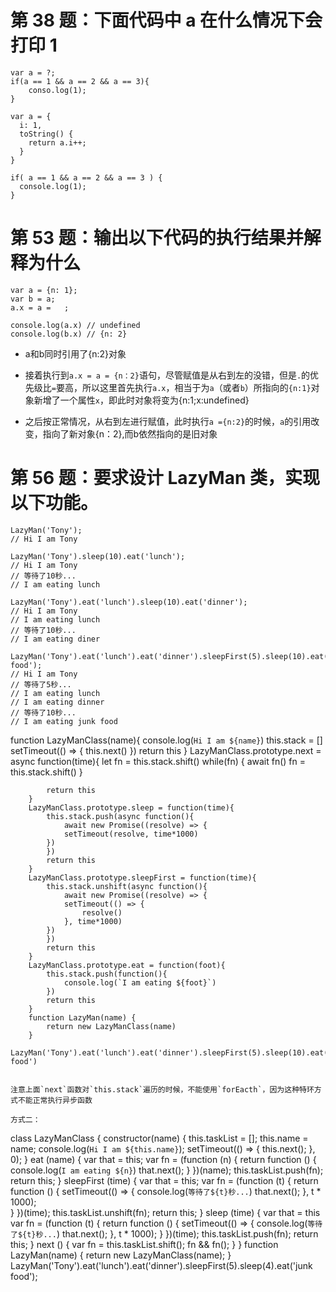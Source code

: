 # 第 38 题：下面代码中 a 在什么情况下会打印 1

```
var a = ?;
if(a == 1 && a == 2 && a == 3){
 	conso.log(1);
}
```

```
var a = {
  i: 1,
  toString() {
    return a.i++;
  }
}

if( a == 1 && a == 2 && a == 3 ) {
  console.log(1);
}
```

# 第 53 题：输出以下代码的执行结果并解释为什么

```
var a = {n: 1};
var b = a;
a.x = a =   ;

console.log(a.x) // undefined
console.log(b.x) // {n: 2}
```

- a和b同时引用了{n:2}对象

- 接着执行到`a.x = a = {n：2}`语句，尽管赋值是从右到左的没错，但是`.`的优先级比`=`要高，所以这里首先执行`a.x`，相当于为`a`（或者`b`）所指向的`{n:1}`对象新增了一个属性`x`，即此时对象将变为{n:1;x:undefined}

- 之后按正常情况，从右到左进行赋值，此时执行`a ={n:2}`的时候，`a`的引用改变，指向了新对象{n：2},而b依然指向的是旧对象

# 第 56 题：要求设计 LazyMan 类，实现以下功能。

```
LazyMan('Tony');
// Hi I am Tony

LazyMan('Tony').sleep(10).eat('lunch');
// Hi I am Tony
// 等待了10秒...
// I am eating lunch

LazyMan('Tony').eat('lunch').sleep(10).eat('dinner');
// Hi I am Tony
// I am eating lunch
// 等待了10秒...
// I am eating diner

LazyMan('Tony').eat('lunch').eat('dinner').sleepFirst(5).sleep(10).eat('junk food');
// Hi I am Tony
// 等待了5秒...
// I am eating lunch
// I am eating dinner
// 等待了10秒...
// I am eating junk food

```
function LazyManClass(name){
            console.log(`Hi I am ${name}`)
            this.stack = []
            setTimeout(() => {
                this.next()
            })
            return this
        }
        LazyManClass.prototype.next = async function(time){
            let fn = this.stack.shift()
            while(fn) {
                await fn()
                fn = this.stack.shift()
            }
            
            return this
        }
        LazyManClass.prototype.sleep = function(time){
            this.stack.push(async function(){
                await new Promise((resolve) => {
                setTimeout(resolve, time*1000)
            })
            })
            return this
        }
        LazyManClass.prototype.sleepFirst = function(time){
            this.stack.unshift(async function(){
                await new Promise((resolve) => {
                setTimeout(() => {
                    resolve()
                }, time*1000)
            })
            })
            return this
        }
        LazyManClass.prototype.eat = function(foot){
            this.stack.push(function(){
                console.log(`I am eating ${foot}`)
            })
            return this
        }
        function LazyMan(name) {
            return new LazyManClass(name)
        }
        LazyMan('Tony').eat('lunch').eat('dinner').sleepFirst(5).sleep(10).eat('junk food')
```

注意上面`next`函数对`this.stack`遍历的时候，不能使用`forEacth`，因为这种特环方式不能正常执行异步函数

方式二：

```
class LazyManClass {
    constructor(name) {
        this.taskList = [];
        this.name = name;
        console.log(`Hi I am ${this.name}`);
        setTimeout(() => {
            this.next();
        }, 0);
    }
    eat (name) {
        var that = this;
        var fn = (function (n) {
            return function () {
                console.log(`I am eating ${n}`)
                that.next();
            }
        })(name);
        this.taskList.push(fn);
        return this;
    }
    sleepFirst (time) {
        var that = this;
        var fn = (function (t) {
            return function () {
                setTimeout(() => {
                    console.log(`等待了${t}秒...`)
                    that.next();
                }, t * 1000);  
            }
        })(time);
        this.taskList.unshift(fn);
        return this;
    }
    sleep (time) {
        var that = this
        var fn = (function (t) {
            return function () {
                setTimeout(() => {
                    console.log(`等待了${t}秒...`)
                    that.next();
                }, t * 1000); 
            }
        })(time);
        this.taskList.push(fn);
        return this;
    }
    next () {
        var fn = this.taskList.shift();
        fn && fn();
    }
}
function LazyMan(name) {
    return new LazyManClass(name);
}
LazyMan('Tony').eat('lunch').eat('dinner').sleepFirst(5).sleep(4).eat('junk food');
```